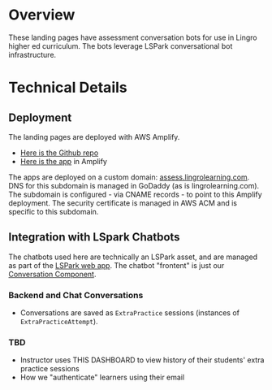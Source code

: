 # Overview

These landing pages have assessment conversation bots for use in Lingro higher ed curriculum.
The bots leverage LSPark conversational bot infrastructure.

# Technical Details

## Deployment

The landing pages are deployed with AWS Amplify.

- [Here is the Github repo](https://github.com/Kalosal/lspark-assessment-landing)
- [Here is the app](https://us-east-2.console.aws.amazon.com/amplify/apps/d303qgzh2d01e/overview) in Amplify

The apps are deployed on a custom domain: [assess.lingrolearning.com](https://assess.lingrolearning.com/). DNS for this subdomain is managed in GoDaddy (as is lingrolearning.com). The subdomain is configured - via CNAME records - to point to this Amplify deployment. The security certificate is managed in AWS ACM and is specific to this subdomain.

## Integration with LSpark Chatbots

The chatbots used here are technically an LSPark asset, and are managed as part of the [LSPark web app](https://github.com/Kalosal/lspark-retool). The chatbot "frontent" is just our [Conversation Component](https://github.com/Kalosal/lspark-retool/blob/main/spark-retool-component/src/components/conversation/conversation.tsx).

### Backend and Chat Conversations

- Conversations are saved as `ExtraPractice` sessions (instances of `ExtraPracticeAttempt`).

### TBD

- Instructor uses THIS DASHBOARD to view history of their students' extra practice sessions
- How we "authenticate" learners using their email
